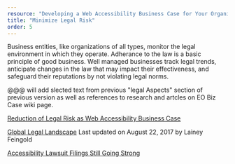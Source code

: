 ```yaml
---
resource: "Developing a Web Accessibility Business Case for Your Organization"
title: "Minimize Legal Risk"
order: 5
---
```


Business entities, like organizations of all types, monitor the legal environment in which they operate. Adherance to the law is a basic principle of good business. Well managed businesses track legal trends, anticipate changes in the law that may impact their effectiveness, and safeguard their reputations by not violating legal norms.  

@@@ will add slected text from previous "legal Aspects" section of previous version as well as references to research and artcles on EO Biz Case wiki page.

[Reduction of Legal Risk as Web Accessibility Business Case](http://www.karlgroves.com/2011/12/08/reduction-of-legal-risk-as-accessibility-business-case/)

[Global Legal Landscape](http://www.lflegal.com/2013/05/gaad-legal/) Last updated on August 22, 2017 by Lainey Feingold 

[Accessibility Lawsuit Filings Still Going Strong](https://www.adatitleiii.com/2017/08/website-accessibility-lawsuit-filings-still-going-strong/)
    
